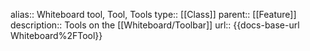 alias:: Whiteboard tool, Tool, Tools
type:: [[Class]]
parent:: [[Feature]]
description:: Tools on the [[Whiteboard/Toolbar]]
url:: {{docs-base-url Whiteboard%2FTool}}
